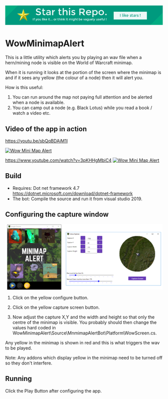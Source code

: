 <p align="center">
  <img src="https://raw.githubusercontent.com/julianperrott/WowMinimapAlert/master/Images/starme.png" alt="Star this Repo"/>
</p>


# WowMinimapAlert
This is a little utility which alerts you by playing an wav file when a hern/mining node is visible on the World of Warcraft minimap.

When it is running it looks at the portion of the screen where the minimap is and if it sees any yellow (the colour of a node) then it will alert you.

How is this useful:

1. You can run around the map not paying full attention and be alerted when a node is available.
2. You can camp out a node (e.g. Black Lotus) while you read a book / watch a video etc.

## Video of the app in action

https://youtu.be/sbQqBDAjM1I

[![Wow Mini Map Alert](https://img.youtube.com/vi/sbQqBDAjM1I/0.jpg)](https://www.youtube.com/watch?v=sbQqBDAjM1I)

https://www.youtube.com/watch?v=3pKHHgMbiC4
[![Wow Mini Map Alert](https://img.youtube.com/vi/3pKHHgMbiC4/0.jpg)](https://www.youtube.com/watch?v=3pKHHgMbiC4)

## Build

* Requires: Dot net framework 4.7
https://dotnet.microsoft.com/download/dotnet-framework
* The bot: Compile the source and run it from visual studio 2019.

## Configuring the capture window

<p align="center">
  <img src="https://raw.githubusercontent.com/julianperrott/WowMinimapAlert/master/Images/Setup.png" alt="Setup"/>
</p>

1. Click on the yellow configure button.

2. Click on the yellow capture screen button.

3. Now adjust the capture X,Y and the width and height so that only the centre of the minimap is visible. You probably should then change the values hard coded in WowMinimapAlert\Source\MnmimapAlertBot\Platform\WowScreen.cs.

Any yellow in the minimap is shown in red and this is what triggers the wav to be played.

Note: Any addons which display yellow in the minimap need to be turned off so they don't interfere.

## Running

Click the Play Button after configuring the app.


